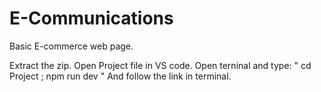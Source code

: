 # E-Communications
Basic E-commerce web page.

Extract the zip.
Open Project file in VS code.
Open terninal and type: " cd Project ; npm run dev " And follow the link in terminal.
